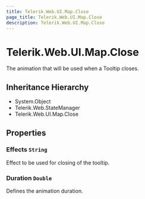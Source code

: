 ```yaml
---
title: Telerik.Web.UI.Map.Close
page_title: Telerik.Web.UI.Map.Close
description: Telerik.Web.UI.Map.Close
---
```


# Telerik.Web.UI.Map.Close

The animation that will be used when a Tooltip closes.

## Inheritance Hierarchy

* System.Object
* Telerik.Web.StateManager
* Telerik.Web.UI.Map.Close

## Properties

###  Effects `String`

Effect to be used for closing of the tooltip.

###  Duration `Double`

Defines the animation duration.

